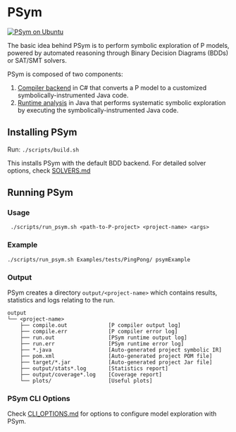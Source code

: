 # PSym

[![PSym on Ubuntu](https://github.com/p-org/P/actions/workflows/psym.yml/badge.svg)](https://github.com/p-org/P/actions/workflows/psym.yml)

The basic idea behind PSym is to perform symbolic exploration of P models, powered by automated reasoning through Binary Decision Diagrams (BDDs) or SAT/SMT solvers.

PSym is composed of two components: 
  1) [Compiler backend](../../PCompiler/CompilerCore/Backend/Symbolic) in C# that converts a P model to a customized symbolically-instrumented Java code.
  2) [Runtime analysis](../PSymRuntime) in Java that performs systematic symbolic exploration by executing the symbolically-instrumented Java code.

## Installing PSym
Run: `` ./scripts/build.sh ``

This installs PSym with the default BDD backend. For detailed solver options, check [SOLVERS.md](SOLVERS.md)

## Running PSym

### Usage

     ./scripts/run_psym.sh <path-to-P-project> <project-name> <args> 

### Example
    
    ./scripts/run_psym.sh Examples/tests/PingPong/ psymExample 

### Output
PSym creates a directory `` output/<project-name> `` which contains results, statistics and logs relating to the run.

    output
    └── <project-name>
        ├── compile.out             [P compiler output log]
        ├── compile.err             [P compiler error log]
        ├── run.out                 [PSym runtime output log]
        ├── run.err                 [PSym runtime error log]
        ├── *.java                  [Auto-generated project symbolic IR]
        ├── pom.xml                 [Auto-generated project POM file]
        ├── target/*.jar            [Auto-generated project Jar file]
        ├── output/stats*.log       [Statistics report]
        ├── output/coverage*.log    [Coverage report]
        └── plots/                  [Useful plots]

### PSym CLI Options
Check [CLI_OPTIONS.md](CLI_OPTIONS.md) for options to configure model exploration with PSym.

